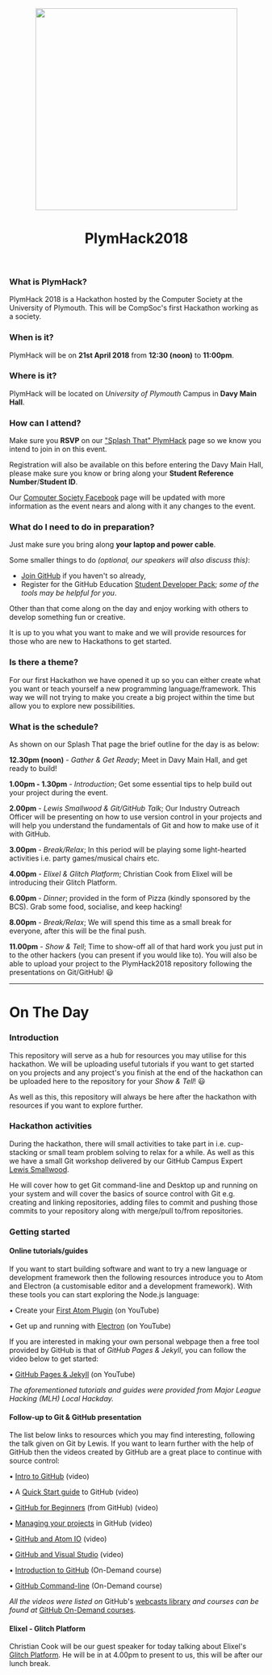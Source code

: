 <div align="center">
	<img width="400" src="https://scontent-lht6-1.xx.fbcdn.net/v/t1.0-9/30515631_1304123193053432_2835082820890656768_n.jpg?_nc_cat=0&oh=45312adeec4f14a6f4c219b4976297a2&oe=5B64D74C"/>
    <br>
    <h1>PlymHack2018</h1>
    <br>
    </div>

### What is PlymHack?

PlymHack 2018 is a Hackathon hosted by the Computer Society at the University of Plymouth. This will be CompSoc's first Hackathon working as a society.

### When is it?

PlymHack will be on **21st April 2018** from **12:30 (noon)** to **11:00pm**.

### Where is it?

PlymHack will be located on *University of Plymouth* Campus in **Davy Main Hall**.

### How can I attend?

Make sure you **RSVP** on our ["Splash That" PlymHack](https://plymhack.splashthat.com/) page so we
know you intend to join in on this event.

Registration will also be available on this before entering the Davy Main Hall, please make sure you know or bring along your **Student Reference Number**/**Student ID**.

Our [Computer Society Facebook](https://www.facebook.com/plymunicompsoc/) page will be updated with more information as the event nears and along with it any changes to the event.

### What do I need to do in preparation?

Just make sure you bring along **your laptop and power cable**.

Some smaller things to do *(optional, our speakers will also discuss this)*:

* [Join GitHub](https://github.com/join) if you haven't so already,
* Register for the GitHub Education [Student Developer Pack](https://education.github.com/pack); *some of the tools may be helpful for you*.

Other than that come along on the day and enjoy working with others to develop something fun or creative.

It is up to you what you want to make and we will provide resources for those who are new to Hackathons to get started.

### Is there a theme?

For our first Hackathon we have opened it up so you can either create what you want or teach yourself a new programming language/framework.
This way we will not trying to make you create a big project within the time but allow you to explore new possibilities.

### What is the schedule?

As shown on our Splash That page the brief outline for the day is as below:

**12.30pm (noon)** - *Gather & Get Ready*; Meet in Davy Main Hall, and get ready to build!

**1.00pm - 1.30pm** - *Introduction*; Get some essential tips to help build out your project during the event.

**2.00pm** - *Lewis Smallwood & Git/GitHub Talk*; Our Industry Outreach Officer will be presenting on how to use version control
in your projects and will help you understand the fundamentals of Git and how to make use of it with GitHub.

**3.00pm** - *Break/Relax*; In this period will be playing some light-hearted activities i.e. party games/musical chairs etc.

**4.00pm** - *Elixel & Glitch Platform*; Christian Cook from Elixel will be introducing their Glitch Platform.

**6.00pm** - *Dinner*; provided in the form of Pizza (kindly sponsored by the BCS).
Grab some food, socialise, and keep hacking!

**8.00pm** - *Break/Relax*; We will spend this time as a small break for everyone, after this will be the final push.

**11.00pm** - *Show & Tell*; Time to show-off all of that hard work you just put in to the other hackers (you can present if you would like to).
You will also be able to upload your project to the PlymHack2018 repository following the presentations on Git/GitHub! :smiley:

---


# On The Day

### Introduction

This repository will serve as a hub for resources you may utilise for this hackathon. We will be uploading useful tutorials if you want to get started on you projects and any project's you finish at the end of the hackathon can be uploaded here to the repository for your *Show & Tell*! :smiley:

As well as this, this repository will always be here after the hackathon with resources if you want to explore further.

### Hackathon activities

During the hackathon, there will small activities to take part in i.e. cup-stacking or small team problem solving to relax for a while. As well as this we have a small Git workshop delivered by our GitHub Campus Expert [Lewis Smallwood](https://github.com/LewisSmallwood/).

He will cover how to get Git command-line and Desktop up and running on your system and will cover the basics of source control with Git e.g. creating and linking repositories, adding files to commit and pushing those commits to your repository along with merge/pull to/from repositories.

### Getting started

#### Online tutorials/guides

If you want to start building software and want to try a new language or development framework then the following resources introduce you to Atom and Electron (a customisable editor and a development framework). With these tools you can start exploring the Node.js language:

• Create your [First Atom Plugin](https://www.youtube.com/watch?v=BDsv94RGDMs) (on YouTube)

• Get up and running with [Electron](https://www.youtube.com/watch?v=Y5Wx3GCpDQo) (on YouTube)

If you are interested in making your own personal webpage then a free tool provided by GitHub is that of *GitHub Pages & Jekyll*, you can follow the video below to get started:

• [GitHub Pages & Jekyll](https://www.youtube.com/watch?v=fjj0PXtqzd8) (on YouTube)

*The aforementioned tutorials and guides were provided from Major League Hacking (MLH) Local Hackday.*

#### Follow-up to Git & GitHub presentation

The list below links to resources which you may find interesting, following the talk given on Git by Lewis. If you want to learn further with the help of GitHub then the videos created by GitHub are a great place to continue with source control:

• [Intro to GitHub](https://player.vimeo.com/video/222903388) (video)

• A [Quick Start guide](https://player.vimeo.com/video/252759636) to GitHub (video)

• [GitHub for Beginners](https://player.vimeo.com/video/257643032) (from GitHub) (video)

• [Managing your projects](https://player.vimeo.com/video/258104320) in GitHub (video)

• [GitHub and Atom IO](https://player.vimeo.com/video/234424268) (video)

• [GitHub and Visual Studio](https://player.vimeo.com/video/233701314) (video)

• [Introduction to GitHub](https://services.github.com/on-demand/intro-to-github/) (On-Demand course)

• [GitHub Command-line](https://services.github.com/on-demand/github-cli/) (On-Demand course)

*All the videos were listed on* GitHub's [webcasts library](https://resources.github.com/webcasts/) *and courses can be found at* [GitHub On-Demand courses](https://services.github.com/on-demand/).

#### Elixel - Glitch Platform

Christian Cook will be our guest speaker for today talking about Elixel's [Glitch Platform](https://glitch.com/). He will be in at 4.00pm to present to us, this will be after our lunch break.
